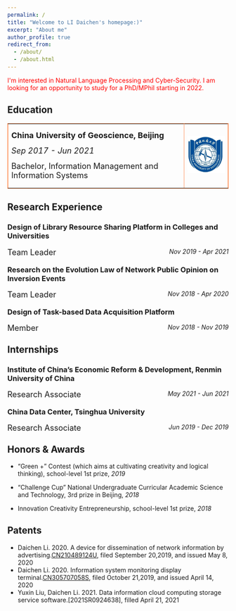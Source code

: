 ```yaml
---
permalink: /
title: "Welcome to LI Daichen's homepage:)"
excerpt: "About me"
author_profile: true
redirect_from: 
  - /about/
  - /about.html
---
```


 <font color=Red>I'm interested in Natural Language Processing and Cyber-Security. I am looking for an opportunity to study for a PhD/MPhil starting in 2022.</font>
<br>

Education
------
<table border="1" cellpadding="0" cellspacing="0" bordercolor="#FF9966">
  <tr>
    <td width="80%">
      <p><b><font size=4>China University of Geoscience, Beijing</font></b></p>
      <p><i><font size=4>Sep 2017 - Jun 2021</font></i></p>
      <p><font size=4>Bachelor, Information Management and Information Systems</font></p>
    </td>
    <td width="20%">
       <img src="/cugb.jpg" width="100%">    
    </td>
  </tr>
</table>


Research Experience
------
### Design of Library Resource Sharing Platform in Colleges and Universities
<div style="float:left;"><font size=4>Team Leader</font></div><div style="float:right;"><i>Nov 2019 - Apr 2021</i></div>
<br>

### Research on the Evolution Law of Network Public Opinion on Inversion Events
<div style="float:left;"><font size=4>Team Leader</font></div><div style="float:right;"><i>Nov 2018 - Apr 2020</i></div>
<br>

### Design of Task-based Data Acquisition Platform

<div style="float:left;"><font size=4>Member</font></div><div style="float:right;"><i>Nov 2018 - Nov 2019</i></div>
<br>

Internships
------
### Institute of China’s Economic Reform & Development, Renmin University of China
<div style="float:left;"><font size=4>Research Associate</font></div><div style="float:right;"><i>May 2021 - Jun 2021</i></div>
<br>

### China Data Center, Tsinghua University
<div style="float:left;"><font size=4>Research Associate</font></div><div style="float:right;"><i>Jun 2019 - Dec 2019</i></div>
<br>

Honors & Awards
------
- “Green +” Contest (which aims at cultivating creativity and logical thinking), school-level 1st prize, *2019*

- “Challenge Cup” National Undergraduate Curricular Academic Science and Technology, 3rd prize in Beijing, *2018*

- Innovation Creativity Entrepreneurship, school-level 1st prize, *2018*

Patents
------
- Daichen Li. 2020. A device for dissemination of network information by advertising.[CN210489124U](http://epub.cnipa.gov.cn/tdcdesc.action?strWhere=CN210489124U), filed September 20,2019, and issued May 8, 2020
- Daichen Li. 2020. Information system monitoring display terminal.[CN305707058S](http://epub.cnipa.gov.cn/tdcdesc.action?strWhere=CN305707058S), filed October 21,2019, and issued April 14, 2020
- Yuxin Liu, Daichen Li. 2021. Data information cloud computing storage service software.[2021SR0924638], filled April 21, 2021
